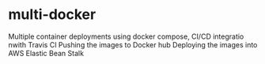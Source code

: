 # multi-docker
Multiple container deployments using docker compose, 
CI/CD integratio nwith Travis CI
Pushing the images to Docker hub
Deploying the images into AWS Elastic Bean Stalk
